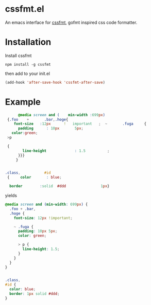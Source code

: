# cssfmt.el
An emacs interface for [cssfmt](https://github.com/morishitter/cssfmt), gofmt inspired css code formatter.

# Installation

Install cssfmt

```
npm install -g cssfmt
```

then add to your init.el

```lisp
(add-hook 'after-save-hook 'cssfmt-after-save)
```

# Example


```css
      @media screen and (    min-width :699px)
 {.foo    +       .bar,.hoge{
    font-size   :12px      !   important   ;  ~       .fuga     {
      padding      : 10px       5px;
   color:green;
 >p

 {
        line-height             : 1.5          ;
      }}}
     }


.class,           #id
 {     color       : blue;

  border        :solid  #ddd                1px}
```

yields

```css
@media screen and (min-width: 699px) {
  .foo + .bar,
  .hoge {
    font-size: 12px !important;

    ~ .fuga {
      padding: 10px 5px;
      color: green;

      > p {
        line-height: 1.5;
      }
    }
  }
}


.class,
#id {
  color: blue;
  border: 1px solid #ddd;
}

```

